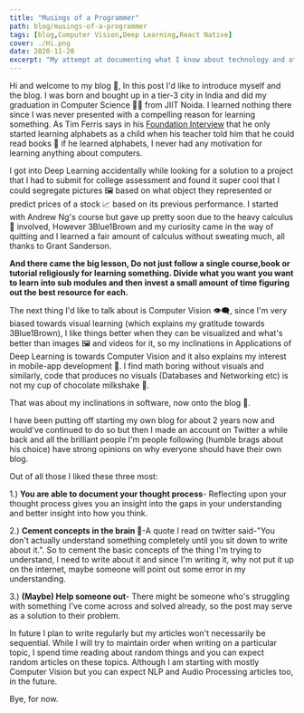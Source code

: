 ```yaml
---
title: "Musings of a Programmer"
path: blog/musings-of-a-programmer
tags: [blog,Computer Vision,Deep Learning,React Native]
cover: ./Hi.png
date: 2020-11-20
excerpt: "My attempt at documenting what I know about technology and other stuff"
---
```


Hi and welcome to my blog 📓, In this post I'd like to introduce myself and the blog. I was born and bought up in a tier-3 city in India and did my graduation in Computer Science 👨‍💻 from JIIT Noida. I learned nothing there since I was never presented with a compelling reason for learning something. As Tim Ferris says in his [Foundation Interview](https://www.youtube.com/watch?v=ccFYnEGWoOc) that he only started learning alphabets as a child when his teacher told him that he could read books 📘 if he learned alphabets, I never had any motivation for learning anything about computers.

I got into Deep Learning accidentally while looking for a solution to a project that I had to submit for college assessment and found it super cool that I could segregate pictures 🖼️ based on what object they represented or predict prices of a stock 📈 based on its previous performance. I started  with  Andrew Ng's course but gave up pretty soon due to the heavy calculus 🧮 involved, However 3Blue1Brown and my curiosity came in the way of quitting and I learned a fair amount of calculus without sweating much, all thanks to Grant Sanderson.

**And there came the big lesson, Do not just follow a single course,book or tutorial religiously for learning something. Divide what you want you want to learn into sub modules and then invest a small amount of time figuring out the best resource for each.**

The next thing I'd like to talk about is Computer Vision 👁️‍🗨️, since I'm very biased towards visual learning (which explains my gratitude towards 3Blue1Brown), I like things better when they can be visualized and what's better than images 🖼️ and videos for it, so my inclinations in Applications of Deep Learning is towards Computer Vision and it also explains my interest in mobile-app development 📱. I find math boring without visuals and similarly, code that produces no visuals (Databases and Networking etc) is not my cup of chocolate milkshake 🥤.

That was about my inclinations in software, now onto the blog 📓.

I have been putting off starting my own blog for about 2 years now and would've continued to do so but then I made an account on Twitter a while back and all the brilliant people I'm people following (humble brags about his choice) have strong opinions on why everyone should have their own blog.

Out of all those I liked these three most:

1.) **You are able to document your thought process**- Reflecting upon your thought process gives you an insight into the gaps in your understanding and better insight into how you think. 

2.) **Cement concepts in the brain 🧠**-A quote I read on twitter said-"You don't actually understand something completely until you sit down to write about it.". So to cement the basic concepts of the thing I'm trying to understand, I need to write about it and since I'm writing it, why not put it up on the internet, maybe someone will point out some error in my understanding.

3.) **(Maybe) Help someone out**- There might be someone who's struggling with something I've come across and solved already, so the post may serve as a solution to their problem.

In future I plan to write regularly but my articles won't necessarily be sequential. While I will try to maintain order when writing on a particular topic, I spend time reading about random things and you can expect random articles on these topics. Although I am starting with mostly Computer Vision but you can expect NLP and Audio Processing articles too,  in the future.

Bye, for now.

